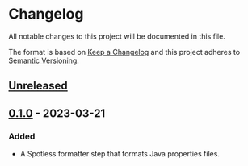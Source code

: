 # Changelog
All notable changes to this project will be documented in this file.

The format is based on [Keep a Changelog](https://keepachangelog.com/en/1.0.0/)
and this project adheres to [Semantic Versioning](https://semver.org/spec/v2.0.0.html).

## [Unreleased]


## [0.1.0] - 2023-03-21
### Added
- A Spotless formatter step that formats Java properties files.


[Unreleased]: https://github.com/zaproxy/gradle-plugin-common/compare/v0.1.0...HEAD
[0.1.0]: https://github.com/zaproxy/gradle-plugin-common/compare/ca4e8161eb1ebe85f68cb78de2e26a1cd887732b...v0.1.0
